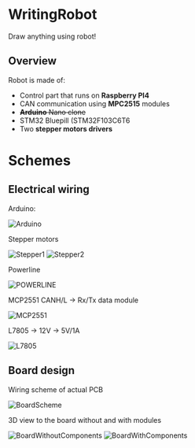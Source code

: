 
# WritingRobot
Draw anything using robot!

## Overview

Robot is made of:
- Control part that runs on __Raspberry PI4__
- CAN communication using __MPC2515__ modules
- <del>__Arduino__ Nano clone</del>
- STM32 Bluepill (STM32F103C6T6
- Two __stepper motors drivers__

# Schemes

## Electrical wiring

Arduino:

![Arduino](docu/Img/Electrical/BluePill.png)

Stepper motors

![Stepper1](docu/Img/Electrical/Stepper_1.png)
![Stepper2](docu/Img/Electrical/Stepper_2.png)

Powerline

![POWERLINE](docu/Img/Electrical/Power.png)

MCP2551 CANH/L -> Rx/Tx data module

![MCP2551](docu/Img/Electrical/MCP2551.png)

L7805 -> 12V -> 5V/1A 

![L7805](docu/Img/Electrical/L7805.png)

## Board design

Wiring scheme of actual PCB

![BoardScheme](docu/Img/Board/Board_scheme.png)

3D view to the board without and with modules

![BoardWithoutComponents](docu/Img/Board/Board_3d_without_components.png)
![BoardWithComponents](docu/Img/Board/Board_3d_with_components.png)
